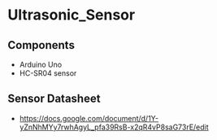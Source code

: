 # Ultrasonic_Sensor


Components
----------
 - Arduino Uno
 - HC-SR04 sensor
 
Sensor Datasheet
-----------------
 - https://docs.google.com/document/d/1Y-yZnNhMYy7rwhAgyL_pfa39RsB-x2qR4vP8saG73rE/edit
 